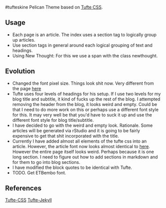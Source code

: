 #tufteskine
Pelican Theme based on [Tufte CSS](https://github.com/edwardtufte/tufte-css).

## Usage
- Each page is an article. The index uses a section tag to logically group up articles. 
- Use section tags in general around each logical grouping of text and headings. 
- Using New Thought:  For this we use a span with the class newthought.


## Evolution
- Changed the font pixel size. Things look shit now. Very different from the page [here](https://edwardtufte.github.io/tufte-css/) 
- Tufte uses four levels of headings for his setup. If I use two levels for my blog title and subtitle, it kind of fucks up the rest of the blog. I attempted removing the header from the blog, it looks weird and empty. Could be that I need to do more work on this or perhaps use a different font style for this. It may very well be that you'd have to suck it up and use the different font style for blog title/subtitle.
- I have decided to go with the weird and empty look. Rationale. Some articles will be generated via rStudio and it is going to be fairly expensive to get that shit incorporated with the title. 
- Currently I have added almost all elements of the tufte css into an article. However, the article font now looks almost identical to [here](https://edwardtufte.github.io/tufte-css/). However the entire page itself looks weird. Perhaps because it is one long section. I need to figure out how to add sections in markdown and for them to go into blog sections. 
- I have modified the block quotes to be identical with Tufte. 
- TODO. Get ETBembo font. 

## References
[Tufte-CSS](https://edwardtufte.github.io/tufte-css/)
[Tufte-Jekyll](https://github.com/clayh53/tufte-jekyll/)


